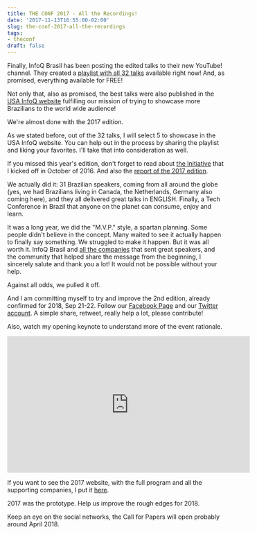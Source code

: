 ```yaml
---
title: THE CONF 2017 - All the Recordings!
date: '2017-11-13T16:55:00-02:00'
slug: the-conf-2017-all-the-recordings
tags:
- theconf
draft: false
---
```


Finally, InfoQ Brasil has been posting the edited talks to their new YouTube! channel. They created a [playlist with all 32 talks](https://www.infoq.com/br/the_conf2017) available right now! And, as promised, everything available for FREE!

Not only that, also as promised, the best talks were also published in the [USA InfoQ website](https://www.infoq.com/the-conf-2017) fulfilling our mission of trying to showcase more Brazilians to the world wide audience!

We're almost done with the 2017 edition.

As we stated before, out of the 32 talks, I will select 5 to showcase in the USA InfoQ website. You can help out in the process by sharing the playlist and liking your favorites. I'll take that into consideration as well.

If you missed this year's edition, don't forget to read about [the Initiative](http://www.akitaonrails.com/2016/10/20/the-conf-initiative) that I kicked off in October of 2016. And also the [report of the 2017 edition](http://www.akitaonrails.com/2017/10/02/the-conf-2017-edition-report).

We actually did it: 31 Brazilian speakers, coming from all around the globe (yes, we had Brazilians living in Canada, the Netherlands, Germany also coming here), and they all delivered great talks in ENGLISH. Finally, a Tech Conference in Brazil that anyone on the planet can consume, enjoy and learn.

It was a long year, we did the "M.V.P." style, a spartan planning. Some people didn't believe in the concept. Many waited to see it actually happen to finally say something. We struggled to make it happen. But it was all worth it. InfoQ Brasil and [all the companies](http://www.theconf.club/#support) that sent great speakers, and the community that helped share the message from the beginning, I sincerely salute and thank you a lot! It would not be possible without your help.

Against all odds, we pulled it off.

And I am committing myself to try and improve the 2nd edition, already confirmed for 2018, Sep 21-22. Follow our [Facebook Page](https://www.facebook.com/TheConfClub/) and our [Twitter account](https://twitter.com/theconfbr). A simple share, retweet, really help a lot, please contribute!

Also, watch my opening keynote to understand more of the event rationale.

<iframe width="560" height="315" src="https://www.youtube.com/embed/HS8gjSfBimQ" frameborder="0" allowfullscreen></iframe>

If you want to see the 2017 website, with the full program and all the supporting companies, I put it [here](http://www.theconf.club/2017).

2017 was the prototype. Help us improve the rough edges for 2018.

Keep an eye on the social networks, the Call for Papers will open probably around April 2018.
